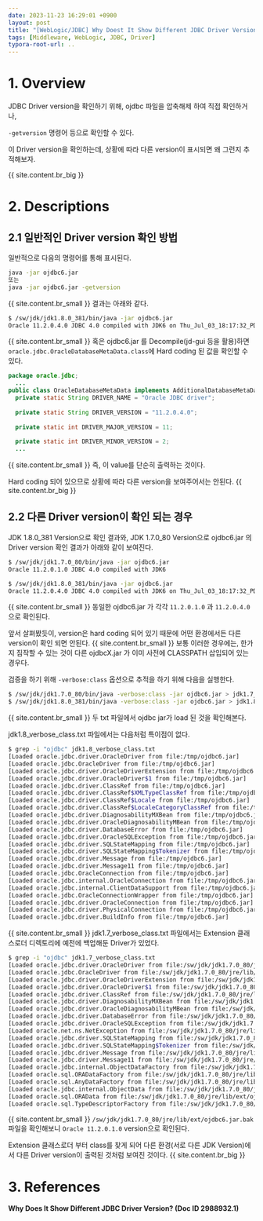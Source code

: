 ```yaml
---
date: 2023-11-23 16:29:01 +0900
layout: post
title: "[WebLogic/JDBC] Why Doest It Show Different JDBC Driver Version?"
tags: [Middleware, WebLogic, JDBC, Driver]
typora-root-url: ..
---
```


# 1. Overview
JDBC Driver version을 확인하기 위해, ojdbc 파일을 압축해제 하여 직접 확인하거나,

`-getversion` 명령어 등으로 확인할 수 있다.

이 Driver version을 확인하는데, 상황에 따라 다른 version이 표시되면 왜 그런지 추적해보자.

{{ site.content.br_big }}

# 2. Descriptions
## 2.1 일반적인 Driver version 확인 방법

일반적으로 다음의 명령어를 통해 표시된다.

```bash
java -jar ojdbc6.jar
또는
java -jar ojdbc6.jar -getversion
```
{{ site.content.br_small }}
결과는 아래와 같다.

```bash
$ /sw/jdk/jdk1.8.0_381/bin/java -jar ojdbc6.jar
Oracle 11.2.0.4.0 JDBC 4.0 compiled with JDK6 on Thu_Jul_03_18:17:32_PDT_2014
```
{{ site.content.br_small }}
혹은 ojdbc6.jar 를 Decompile(jd-gui 등을 활용)하면 `oracle.jdbc.OracleDatabaseMetaData.class`에 Hard coding 된 값을 확인할 수 있다. 

```java
package oracle.jdbc;
  ...
public class OracleDatabaseMetaData implements AdditionalDatabaseMetaData {
  private static String DRIVER_NAME = "Oracle JDBC driver";
  
  private static String DRIVER_VERSION = "11.2.0.4.0";
  
  private static int DRIVER_MAJOR_VERSION = 11;
  
  private static int DRIVER_MINOR_VERSION = 2;
  ...
```
{{ site.content.br_small }}
즉, 이 value를 단순히 출력하는 것이다.

Hard coding 되어 있으므로 상황에 따라 다른 version을 보여주어서는 안된다.
{{ site.content.br_big }}
## 2.2 다른 Driver version이 확인 되는 경우

JDK 1.8.0_381 Version으로 확인 결과와, JDK 1.7.0_80 Version으로 ojdbc6.jar 의 Driver version 확인 결과가 아래와 같이 보여진다.

```bash
$ /sw/jdk/jdk1.7.0_80/bin/java -jar ojdbc6.jar
Oracle 11.2.0.1.0 JDBC 4.0 compiled with JDK6

$ /sw/jdk/jdk1.8.0_381/bin/java -jar ojdbc6.jar
Oracle 11.2.0.4.0 JDBC 4.0 compiled with JDK6 on Thu_Jul_03_18:17:32_PDT_2014
```
{{ site.content.br_small }}
동일한 ojdbc6.jar 가 각각 `11.2.0.1.0` 과 `11.2.0.4.0` 으로 확인된다.

앞서 살펴봤듯이, version은 hard coding 되어 있기 때문에 어떤 환경에서든 다른 version이 확인 되면 안된다.
{{ site.content.br_small }}
보통 이러한 경우에는, 한가지 짐작할 수 있는 것이 다른 ojdbcX.jar 가 이미 사전에 CLASSPATH 삽입되어 있는 경우다.

검증을 하기 위해 `-verbose:class` 옵션으로 추적을 하기 위해 다음을 실행한다.

```bash
$ /sw/jdk/jdk1.7.0_80/bin/java -verbose:class -jar ojdbc6.jar > jdk1.7_verbose_class.txt
$ /sw/jdk/jdk1.8.0_381/bin/java -verbose:class -jar ojdbc6.jar > jdk1.8_verbose_class.txt
```
{{ site.content.br_small }}
두 txt 파일에서 ojdbc jar가 load 된 것을 확인해본다.

jdk1.8_verbose_class.txt 파일에서는 다음처럼 특이점이 없다.

```bash
$ grep -i "ojdbc" jdk1.8_verbose_class.txt
[Loaded oracle.jdbc.driver.OracleDriver from file:/tmp/ojdbc6.jar]
[Loaded oracle.jdbc.OracleDriver from file:/tmp/ojdbc6.jar]
[Loaded oracle.jdbc.driver.OracleDriverExtension from file:/tmp/ojdbc6.jar]
[Loaded oracle.jdbc.driver.OracleDriver$1 from file:/tmp/ojdbc6.jar]
[Loaded oracle.jdbc.driver.ClassRef from file:/tmp/ojdbc6.jar]
[Loaded oracle.jdbc.driver.ClassRef$XMLTypeClassRef from file:/tmp/ojdbc6.jar]
[Loaded oracle.jdbc.driver.ClassRef$Locale from file:/tmp/ojdbc6.jar]
[Loaded oracle.jdbc.driver.ClassRef$LocaleCategoryClassRef from file:/tmp/ojdbc6.jar]
[Loaded oracle.jdbc.driver.DiagnosabilityMXBean from file:/tmp/ojdbc6.jar]
[Loaded oracle.jdbc.driver.OracleDiagnosabilityMBean from file:/tmp/ojdbc6.jar]
[Loaded oracle.jdbc.driver.DatabaseError from file:/tmp/ojdbc6.jar]
[Loaded oracle.jdbc.driver.OracleSQLException from file:/tmp/ojdbc6.jar]
[Loaded oracle.jdbc.driver.SQLStateMapping from file:/tmp/ojdbc6.jar]
[Loaded oracle.jdbc.driver.SQLStateMapping$Tokenizer from file:/tmp/ojdbc6.jar]
[Loaded oracle.jdbc.driver.Message from file:/tmp/ojdbc6.jar]
[Loaded oracle.jdbc.driver.Message11 from file:/tmp/ojdbc6.jar]
[Loaded oracle.jdbc.OracleConnection from file:/tmp/ojdbc6.jar]
[Loaded oracle.jdbc.internal.OracleConnection from file:/tmp/ojdbc6.jar]
[Loaded oracle.jdbc.internal.ClientDataSupport from file:/tmp/ojdbc6.jar]
[Loaded oracle.jdbc.OracleConnectionWrapper from file:/tmp/ojdbc6.jar]
[Loaded oracle.jdbc.driver.OracleConnection from file:/tmp/ojdbc6.jar]
[Loaded oracle.jdbc.driver.PhysicalConnection from file:/tmp/ojdbc6.jar]
[Loaded oracle.jdbc.driver.BuildInfo from file:/tmp/ojdbc6.jar]
```
{{ site.content.br_small }}
jdk1.7_verbose_class.txt 파일에서는 Extension 클래스로더 디렉토리에 예전에 백업해둔 Driver가 있었다.

```bash
$ grep -i "ojdbc" jdk1.7_verbose_class.txt
[Loaded oracle.jdbc.driver.OracleDriver from file:/sw/jdk/jdk1.7.0_80/jre/lib/ext/ojdbc6.jar.bak]
[Loaded oracle.jdbc.OracleDriver from file:/sw/jdk/jdk1.7.0_80/jre/lib/ext/ojdbc6.jar.bak]
[Loaded oracle.jdbc.driver.OracleDriverExtension from file:/sw/jdk/jdk1.7.0_80/jre/lib/ext/ojdbc6.jar.bak]
[Loaded oracle.jdbc.driver.OracleDriver$1 from file:/sw/jdk/jdk1.7.0_80/jre/lib/ext/ojdbc6.jar.bak]
[Loaded oracle.jdbc.driver.ClassRef from file:/sw/jdk/jdk1.7.0_80/jre/lib/ext/ojdbc6.jar.bak]
[Loaded oracle.jdbc.driver.DiagnosabilityMXBean from file:/sw/jdk/jdk1.7.0_80/jre/lib/ext/ojdbc6.jar.bak]
[Loaded oracle.jdbc.driver.OracleDiagnosabilityMBean from file:/sw/jdk/jdk1.7.0_80/jre/lib/ext/ojdbc6.jar.bak]
[Loaded oracle.jdbc.driver.DatabaseError from file:/sw/jdk/jdk1.7.0_80/jre/lib/ext/ojdbc6.jar.bak]
[Loaded oracle.jdbc.driver.OracleSQLException from file:/sw/jdk/jdk1.7.0_80/jre/lib/ext/ojdbc6.jar.bak]
[Loaded oracle.net.ns.NetException from file:/sw/jdk/jdk1.7.0_80/jre/lib/ext/ojdbc6.jar.bak]
[Loaded oracle.jdbc.driver.SQLStateMapping from file:/sw/jdk/jdk1.7.0_80/jre/lib/ext/ojdbc6.jar.bak]
[Loaded oracle.jdbc.driver.SQLStateMapping$Tokenizer from file:/sw/jdk/jdk1.7.0_80/jre/lib/ext/ojdbc6.jar.bak]
[Loaded oracle.jdbc.driver.Message from file:/sw/jdk/jdk1.7.0_80/jre/lib/ext/ojdbc6.jar.bak]
[Loaded oracle.jdbc.driver.Message11 from file:/sw/jdk/jdk1.7.0_80/jre/lib/ext/ojdbc6.jar.bak]
[Loaded oracle.jdbc.internal.ObjectDataFactory from file:/sw/jdk/jdk1.7.0_80/jre/lib/ext/ojdbc6.jar.bak]
[Loaded oracle.sql.ORADataFactory from file:/sw/jdk/jdk1.7.0_80/jre/lib/ext/ojdbc6.jar.bak]
[Loaded oracle.sql.AnyDataFactory from file:/sw/jdk/jdk1.7.0_80/jre/lib/ext/ojdbc6.jar.bak]
[Loaded oracle.jdbc.internal.ObjectData from file:/sw/jdk/jdk1.7.0_80/jre/lib/ext/ojdbc6.jar.bak]
[Loaded oracle.sql.ORAData from file:/sw/jdk/jdk1.7.0_80/jre/lib/ext/ojdbc6.jar.bak]
[Loaded oracle.sql.TypeDescriptorFactory from file:/sw/jdk/jdk1.7.0_80/jre/lib/ext/ojdbc6.jar.bak]
```
{{ site.content.br_small }}
`/sw/jdk/jdk1.7.0_80/jre/lib/ext/ojdbc6.jar.bak` 파일을 확인해보니 `Oracle 11.2.0.1.0` version으로 확인된다.

Extension 클래스로더 부터 class를 찾게 되어 다른 환경(서로 다른 JDK Version)에서 다른 Driver version이 출력된 것처럼 보여진 것이다.
{{ site.content.br_big }}
# 3. References

**Why Does It Show Different JDBC Driver Version? (Doc ID 2988932.1)**
